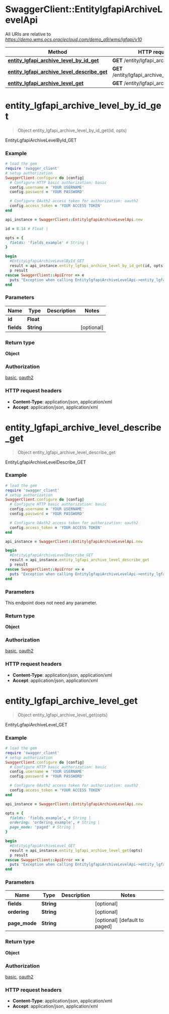 # SwaggerClient::EntitylgfapiArchiveLevelApi

All URIs are relative to *https://demo.wms.ocs.oraclecloud.com/demo_a9/wms/lgfapi/v10*

Method | HTTP request | Description
------------- | ------------- | -------------
[**entity_lgfapi_archive_level_by_id_get**](EntitylgfapiArchiveLevelApi.md#entity_lgfapi_archive_level_by_id_get) | **GET** /entity/lgfapi_archive_level/{id} | EntityLgfapiArchiveLevelById_GET
[**entity_lgfapi_archive_level_describe_get**](EntitylgfapiArchiveLevelApi.md#entity_lgfapi_archive_level_describe_get) | **GET** /entity/lgfapi_archive_level/describe | EntityLgfapiArchiveLevelDescribe_GET
[**entity_lgfapi_archive_level_get**](EntitylgfapiArchiveLevelApi.md#entity_lgfapi_archive_level_get) | **GET** /entity/lgfapi_archive_level | EntityLgfapiArchiveLevel_GET


# **entity_lgfapi_archive_level_by_id_get**
> Object entity_lgfapi_archive_level_by_id_get(id, opts)

EntityLgfapiArchiveLevelById_GET



### Example
```ruby
# load the gem
require 'swagger_client'
# setup authorization
SwaggerClient.configure do |config|
  # Configure HTTP basic authorization: basic
  config.username = 'YOUR USERNAME'
  config.password = 'YOUR PASSWORD'

  # Configure OAuth2 access token for authorization: oauth2
  config.access_token = 'YOUR ACCESS TOKEN'
end

api_instance = SwaggerClient::EntitylgfapiArchiveLevelApi.new

id = 8.14 # Float | 

opts = { 
  fields: 'fields_example' # String | 
}

begin
  #EntityLgfapiArchiveLevelById_GET
  result = api_instance.entity_lgfapi_archive_level_by_id_get(id, opts)
  p result
rescue SwaggerClient::ApiError => e
  puts "Exception when calling EntitylgfapiArchiveLevelApi->entity_lgfapi_archive_level_by_id_get: #{e}"
end
```

### Parameters

Name | Type | Description  | Notes
------------- | ------------- | ------------- | -------------
 **id** | **Float**|  | 
 **fields** | **String**|  | [optional] 

### Return type

**Object**

### Authorization

[basic](../README.md#basic), [oauth2](../README.md#oauth2)

### HTTP request headers

 - **Content-Type**: application/json, application/xml
 - **Accept**: application/json, application/xml



# **entity_lgfapi_archive_level_describe_get**
> Object entity_lgfapi_archive_level_describe_get

EntityLgfapiArchiveLevelDescribe_GET



### Example
```ruby
# load the gem
require 'swagger_client'
# setup authorization
SwaggerClient.configure do |config|
  # Configure HTTP basic authorization: basic
  config.username = 'YOUR USERNAME'
  config.password = 'YOUR PASSWORD'

  # Configure OAuth2 access token for authorization: oauth2
  config.access_token = 'YOUR ACCESS TOKEN'
end

api_instance = SwaggerClient::EntitylgfapiArchiveLevelApi.new

begin
  #EntityLgfapiArchiveLevelDescribe_GET
  result = api_instance.entity_lgfapi_archive_level_describe_get
  p result
rescue SwaggerClient::ApiError => e
  puts "Exception when calling EntitylgfapiArchiveLevelApi->entity_lgfapi_archive_level_describe_get: #{e}"
end
```

### Parameters
This endpoint does not need any parameter.

### Return type

**Object**

### Authorization

[basic](../README.md#basic), [oauth2](../README.md#oauth2)

### HTTP request headers

 - **Content-Type**: application/json, application/xml
 - **Accept**: application/json, application/xml



# **entity_lgfapi_archive_level_get**
> Object entity_lgfapi_archive_level_get(opts)

EntityLgfapiArchiveLevel_GET



### Example
```ruby
# load the gem
require 'swagger_client'
# setup authorization
SwaggerClient.configure do |config|
  # Configure HTTP basic authorization: basic
  config.username = 'YOUR USERNAME'
  config.password = 'YOUR PASSWORD'

  # Configure OAuth2 access token for authorization: oauth2
  config.access_token = 'YOUR ACCESS TOKEN'
end

api_instance = SwaggerClient::EntitylgfapiArchiveLevelApi.new

opts = { 
  fields: 'fields_example', # String | 
  ordering: 'ordering_example', # String | 
  page_mode: 'paged' # String | 
}

begin
  #EntityLgfapiArchiveLevel_GET
  result = api_instance.entity_lgfapi_archive_level_get(opts)
  p result
rescue SwaggerClient::ApiError => e
  puts "Exception when calling EntitylgfapiArchiveLevelApi->entity_lgfapi_archive_level_get: #{e}"
end
```

### Parameters

Name | Type | Description  | Notes
------------- | ------------- | ------------- | -------------
 **fields** | **String**|  | [optional] 
 **ordering** | **String**|  | [optional] 
 **page_mode** | **String**|  | [optional] [default to paged]

### Return type

**Object**

### Authorization

[basic](../README.md#basic), [oauth2](../README.md#oauth2)

### HTTP request headers

 - **Content-Type**: application/json, application/xml
 - **Accept**: application/json, application/xml



